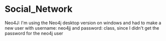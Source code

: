 # Social_Network

Neo4J: I'm using the Neo4j desktop version on windows and had to make a new user with username: neo4jj and password: class, since I didn't get the password for the neo4j user 
